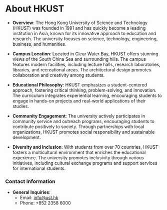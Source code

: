 # About HKUST
- **Overview**: The Hong Kong University of Science and Technology (HKUST) was founded in 1991 and has quickly become a leading institution in Asia, known for its innovative approach to education and research. The university focuses on science, technology, engineering, business, and humanities.

- **Campus Location**: Located in Clear Water Bay, HKUST offers stunning views of the South China Sea and surrounding hills. The campus features modern facilities, including lecture halls, research laboratories, libraries, and recreational areas. The architectural design promotes collaboration and creativity among students.

- **Educational Philosophy**: HKUST emphasizes a student-centered approach, fostering critical thinking, problem-solving, and innovation. The curriculum integrates experiential learning, encouraging students to engage in hands-on projects and real-world applications of their studies.

- **Community Engagement**: The university actively participates in community service and outreach programs, encouraging students to contribute positively to society. Through partnerships with local organizations, HKUST promotes social responsibility and sustainable development.

- **Diversity and Inclusion**: With students from over 70 countries, HKUST fosters a multicultural environment that enriches the educational experience. The university promotes inclusivity through various initiatives, including cultural exchange programs and support services for international students.

### Contact Information
- **General Inquiries**: 
  - Email: info@ust.hk
  - Phone: +852 2358 6000
